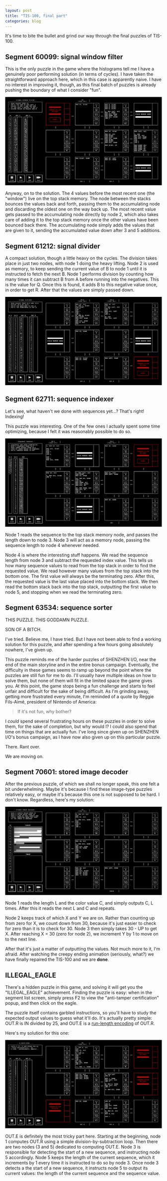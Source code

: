 ```yaml
---
layout: post
title: "TIS-100, final part"
categories: blog
---
```


It's time to bite the bullet and grind our way through the final puzzles of TIS-100.

## Segment 60099: signal window filter

This is the only puzzle in the game where the histograms tell me I have a genuinely poor performing solution (in terms of cycles). I have taken the straightforward approach here, which in this case is apparently naive. I have no interest in improving it, though, as this final batch of puzzles is already pushing the boundary of what I consider "fun".

![](/assets/img/blog/TIS-100/60099.png)

Anyway, on to the solution. The 4 values before the most recent one (the "window") live on the top stack memory. The node between the stacks bounces the values back and forth, passing them to the accumulating node and discarding the oldest one on the way back up. The most recent value gets passed to the accumulating node directly by node 2, which also takes care of adding it to the top stack memory once the other values have been bounced back there. The accumulating node simply adds the values that are given to it, sending the accumulated value down after 3 and 5 additions.

## Segment 61212: signal divider

A compact solution, though a little heavy on the cycles. The division takes place in just two nodes, with node 1 doing the heavy lifting. Node 2 is used as memory, to keep sending the current value of B to node 1 until it is instructed to fetch the next B. Node 1 performs division by counting how many times it can subtract B from A before running into the negatives. This is the value for Q. Once this is found, it adds B to this negative value once, in order to get R. After that the values are simply passed down.

![](/assets/img/blog/TIS-100/61212.png)

## Segment 62711: sequence indexer

Let's see, what haven't we done with sequences yet...? That's right! Indexing!

This puzzle was interesting. One of the few ones I actually spent some time optimizing, because I felt it was reasonably possible to do so.

![](/assets/img/blog/TIS-100/62711.png)

Node 1 reads the sequence to the top stack memory node, and passes the length down to node 3\. Node 3 will act as a memory node, passing the sequence length to node 4 whenever needed.

Node 4 is where the interesting stuff happens. We read the sequence length from node 3 and subtract the requested index value. This tells us how many sequence values to read from the top stack in order to find the requested value. We read however many values from the top stack into the bottom one. The first value will always be the terminating zero. After this, the requested value is the last value placed into the bottom stack. We then read the bottom stack back into the top stack, outputting the first value to node 5, and stopping when we read the terminating zero.

## Segment 63534: sequence sorter

THIS PUZZLE. THIS GODDAMN PUZZLE.

SON OF A BITCH.

I've tried. Believe me, I have tried. But I have not been able to find a working solution for this puzzle, and after spending a few hours going absolutely nowhere, I've given up.

This puzzle reminds me of the harder puzzles of SHENZHEN I/O, near the end of the main storyline and in the entire bonus campaign. Eventually, the difficulty in these games seems to ramp up beyond the point where the puzzles are still fun for me to do. I'll usually have multiple ideas on how to solve them, but none of them will fit in the limited space the game gives you. At this point, the game stops being a fun challenge and starts to feel unfair and difficult for the sake of being difficult. As I'm grinding away, getting more frustrated every minute, I'm reminded of a quote by Reggie Fils-Aimé, president of Nintendo of America:

> If it's not fun, why bother?

I _could_ spend several frustrating hours on these puzzles in order to solve them, for the sake of completion, but why would I? I could also spend that time on things that are actually fun. I've long since given up on SHENZHEN I/O's bonus campaign, as I have now also given up on this particular puzzle.

There. Rant over.

We are moving on.

## Segment 70601: stored image decoder

After the previous puzzle, of which we shall no longer speak, this one felt a bit underwhelming. Maybe it's because I find these image-type puzzles relatively easy, or maybe it's because this one is not supposed to be hard. I don't know. Regardless, here's my solution:

![](/assets/img/blog/TIS-100/70601.png)

Node 1 reads the length L and the color value C, and simply outputs C, L times. After this it reads the next L and C and repeats.

Node 2 keeps track of which X and Y we are on. Rather than counting up from zero for X, we count down from 30, because it's just easier to check for zero than it is to check for 30\. Node 3 then simply takes 30 - UP to get X. After reaching X = 30 (zero for node 2), we increment Y by 1 to move on to the next line.

After that it's just a matter of outputting the values. Not much more to it, I'm afraid. After watching the creepy ending animation (seriously, what?) we have finally repaired the TIS-100 and we are **done**.

## ILLEGAL_EAGLE

There's a hidden puzzle in this game, and solving it will get you the "ILLEGAL_EAGLE" achievement. Finding the puzzle is easy: when in the segment list screen, simply press F2 to view the "anti-tamper certification" popup, and then click on the eagle.

The puzzle itself contains garbled instructions, so you'll have to study the expected output values to guess what it'll do. It's actually pretty simple: OUT.R is IN divided by 25, and OUT.E is a [run-length encoding](https://en.wikipedia.org/wiki/Run-length_encoding) of OUT.R.

Here's my solution for this one:

![](/assets/img/blog/TIS-100/ILLEGAL_EAGLE.png)

OUT.E is definitely the most tricky part here. Starting at the beginning, node 1 computes OUT.R using a simple division-by-subtraction loop. Then there are two nodes (3 and 5) dedicated to computing OUT.E. Node 3 is responsible for detecting the start of a new sequence, and instructing node 5 accordingly. Node 5 keeps the length of the current sequence, which it increments by 1 every time it is instructed to do so by node 3\. Once node 3 detects a the start of a new sequence, it instructs node 5 to output its current values: the length of the current sequence and the sequence value.
